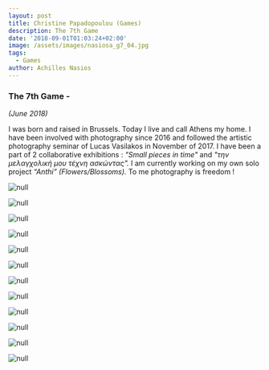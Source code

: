 ```yaml
---
layout: post
title: Christine Papadopoulou (Games)
description: The 7th Game
date: '2018-09-01T01:03:24+02:00'
image: /assets/images/nasiosa_g7_04.jpg
tags:
  - Games
author: Achilles Nasios
---
```

### The 7th Game -

_(June 2018)_

I was born and raised in Brussels. Today I live and call Athens my home. I have been involved with photography since 2016 and followed the artistic photography seminar of Lucas Vasilakos in November of 2017. I have been a part of 2 collaborative exhibitions : 
_"Small pieces in time"_ and _"την μελαγχολική μου τέχνη ασκώντας"._
I am currently working on my own solo project _“Anthi” (Flowers/Blossoms)._ To me photography is freedom !

![null](/assets/images/papadopoulouch_g7_01.jpg)

![null](/assets/images/papadopoulouch_g7_02.jpg)

![null](/assets/images/papadopoulouch_g7_03.jpg)

![null](/assets/images/papadopoulouch_g7_04.jpg)

![null](/assets/images/papadopoulouch_g7_05.jpg)

![null](/assets/images/papadopoulouch_g7_06.jpg)

![null](/assets/images/papadopoulouch_g7_07.jpg)

![null](/assets/images/papadopoulouch_g7_08.jpg)

![null](/assets/images/papadopoulouch_g7_09.jpg)

![null](/assets/images/papadopoulouch_g7_10.jpg)

![null](/assets/images/papadopoulouch_g7_11.jpg)

![null](/assets/images/papadopoulouch_g7_12.jpg)
